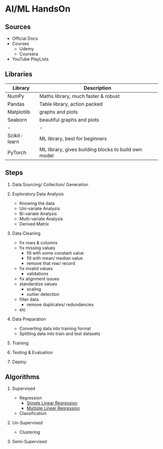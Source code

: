 # AI/ML HandsOn


## Sources
- Official Docs
- Courses
    - Udemy
    - Coursera
- YouTube PlayLists

## Libraries
| Library | Description |
| - | - |
| NumPy | Maths library, much faster & robust |
| Pandas | Table library, action packed |
| Matplotlib | graphs and plots |
| Seaborn | beautiful graphs and plots |
| - | - |
| Scikit-learn | ML library, best for beginners |
| PyTorch | ML library, gives building blocks to build own model |


## Steps
1. Data Sourcing/ Collection/ Generation

2. Exploratory Data Analysis
    - Knowing the data
    - Uni-variate Analysis
    - Bi-variate Analysis
    - Multi-variate Analysis
    - Derived Matrix

3. Data Cleaning
    - fix rows & columns
    - fix missing values
        - fill with some constant value
        - fill with mean/ median value
        - remove that row/ record
    - fix invalid values
        - validations
    - fix alignment issues
    - standardize values
        - scaling
        - outlier detection
    - filter data
        - remove duplicates/ redundancies
    - etc

4. Data Preparation
    - Converting data into training format
    - Splitting data into train and test datasets

5. Training

6. Testing & Evaluation

7. Deploy


## Algorithms
1. Supervised
    - Regression
        - [Simple Linear Regression](./Algoithms/Supervised/Regression%20-%20Simple%20Linear%20Regression/)
        - [Multiple Linear Regression](./Algoithms/Supervised/Regression%20-%20Multiple%20Linear%20Regression/)
    - Classification

2. Un-Supervised
    - Clustering

3. Semi-Supervised



